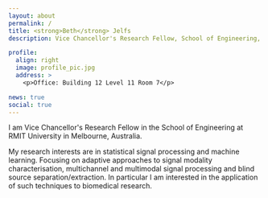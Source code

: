 ```yaml
---
layout: about
permalink: /
title: <strong>Beth</strong> Jelfs
description: Vice Chancellor's Research Fellow, School of Engineering, RMIT University

profile:
  align: right
  image: profile_pic.jpg
  address: >
    <p>Office: Building 12 Level 11 Room 7</p>

news: true
social: true
---
```


I am Vice Chancellor's Research Fellow in the School of Engineering at RMIT University in Melbourne, Australia.

My research interests are in statistical signal processing and machine learning. Focusing on adaptive approaches to signal modality characterisation, multichannel and multimodal signal processing and blind source separation/extraction. In particular I am interested in the application of such techniques to biomedical research.
